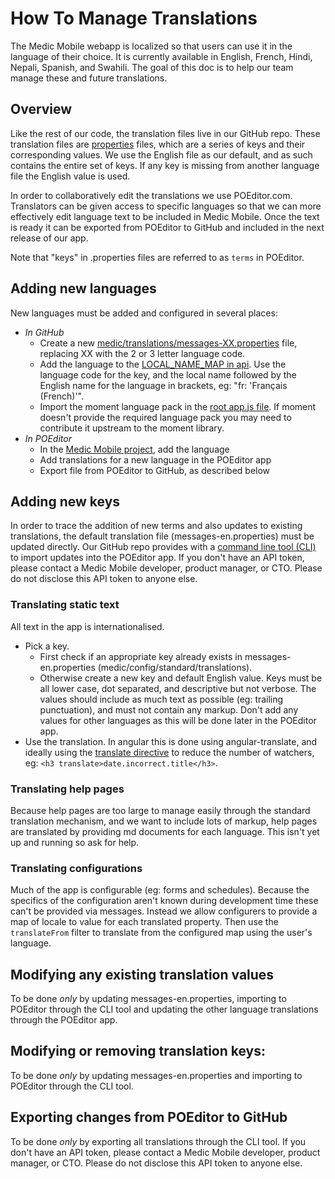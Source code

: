 # How To Manage Translations

The Medic Mobile webapp is localized so that users can use it in the language of their choice. It is currently available in English, French, Hindi, Nepali, Spanish, and Swahili. The goal of this doc is to help our team manage these and future translations.

## Overview
Like the rest of our code, the translation files live in our GitHub repo. These translation files are [properties](https://en.wikipedia.org/wiki/.properties) files, which are a series of keys and their corresponding values. We use the English file as our default, and as such contains the entire set of keys. If any key is missing from another language file the English value is used.

In order to collaboratively edit the translations we use POEditor.com. Translators can be given access to specific languages so that we can more effectively edit language text to be included in Medic Mobile. Once the text is ready it can be exported from POEditor to GitHub and included in the next release of our app.

Note that "keys" in .properties files are referred to as `terms` in POEditor.

## Adding new languages
New languages must be added and configured in several places:
- *In GitHub*
  - Create a new [medic/translations/messages-XX.properties](https://github.com/medic/medic/blob/master/translations/) file, replacing XX with the 2 or 3 letter language code.
  - Add the language to the [LOCAL_NAME_MAP in api](https://github.com/medic/medic-api/blob/master/translations.js#L10). Use the language code for the key, and the local name followed by the English name for the language in brackets, eg: "fr: 'Français (French)'".
  - Import the moment language pack in the [root app.js file](https://github.com/medic/medic/blob/master/static/js/app.js#L25). If moment doesn't provide the required language pack you may need to contribute it upstream to the moment library.
- *In POEditor*
  - In the [Medic Mobile project](https://poeditor.com/projects/view?id=33025), add the language
  - Add translations for a new language in the POEditor app
  - Export file from POEditor to GitHub, as described below


## Adding new keys
In order to trace the addition of new terms and also updates to existing translations,
the default translation file (messages-en.properties) must be updated directly.
Our GitHub repo provides with a [command line tool (CLI)](https://github.com/medic/medic/tree/master/scripts/poe) to
import updates into the POEditor app.
If you don't have an API token, please contact a Medic Mobile developer, product manager, or CTO. Please do not disclose this API token to anyone else.

### Translating static text

All text in the app is internationalised.

- Pick a key.
  - First check if an appropriate key already exists in messages-en.properties (medic/config/standard/translations).
  - Otherwise create a new key and default English value. Keys must be all lower case, dot separated, and descriptive but not verbose. The values should include as much text as possible (eg: trailing punctuation), and must not contain any markup. Don't add any values for other languages as this will be done later in the POEditor app.
- Use the translation. In angular this is done using angular-translate, and ideally using the [translate directive](http://angular-translate.github.io/docs/#/guide/05_using-translate-directive) to reduce the number of watchers, eg: `<h3 translate>date.incorrect.title</h3>`.

### Translating help pages

Because help pages are too large to manage easily through the standard translation mechanism, and we want to include lots of markup, help pages are translated by providing md documents for each language. This isn't yet up and running so ask for help.

### Translating configurations

Much of the app is configurable (eg: forms and schedules). Because the specifics of the configuration aren't known during development time these can't be provided via messages. Instead we allow configurers to provide a map of locale to value for each translated property. Then use the `translateFrom` filter to translate from the configured map using the user's language.

## Modifying any existing translation values
To be done *only* by updating messages-en.properties, importing to POEditor through the CLI tool and updating the other language translations through the POEditor app.

## Modifying or removing translation keys:
To be done *only* by updating messages-en.properties and importing to POEditor through the CLI tool.

## Exporting changes from POEditor to GitHub
To be done *only* by exporting all translations through the CLI tool.
If you don't have an API token, please contact a Medic Mobile developer, product manager, or CTO. Please do not disclose this API token to anyone else.
